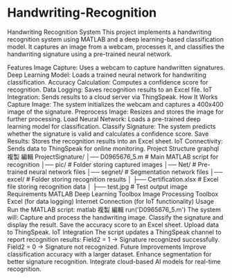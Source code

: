 # Handwriting-Recognition
Handwriting Recognition System
This project implements a handwriting recognition system using MATLAB and a deep learning-based classification model. It captures an image from a webcam, processes it, and classifies the handwriting signature using a pre-trained neural network.

Features
Image Capture: Uses a webcam to capture handwritten signatures.
Deep Learning Model: Loads a trained neural network for handwriting classification.
Accuracy Calculation: Computes a confidence score for recognition.
Data Logging: Saves recognition results to an Excel file.
IoT Integration: Sends results to a cloud server via ThingSpeak.
How It Works
Capture Image: The system initializes the webcam and captures a 400x400 image of the signature.
Preprocess Image: Resizes and stores the image for further processing.
Load Neural Network: Loads a pre-trained deep learning model for classification.
Classify Signature: The system predicts whether the signature is valid and calculates a confidence score.
Save Results: Stores the recognition results into an Excel sheet.
IoT Connectivity: Sends data to ThingSpeak for online monitoring.
Project Structure
graphql
複製
編輯
ProjectSignature/
│── D0965676_5.m          # Main MATLAB script for recognition
│── pic/                  # Folder storing captured images
│── Net/                  # Pre-trained neural network files
│── segnet/               # Segmentation network files
│── excel/                # Folder storing recognition results
│   ├── Certification.xlsx # Excel file storing recognition data
│   ├── test.jpg          # Test output image
Requirements
MATLAB
Deep Learning Toolbox
Image Processing Toolbox
Excel (for data logging)
Internet Connection (for IoT functionality)
Usage
Run the MATLAB script:
matlab
複製
編輯
run('D0965676_5.m')
The system will:
Capture and process the handwriting image.
Classify the signature and display the result.
Save the accuracy score to an Excel sheet.
Upload data to ThingSpeak.
IoT Integration
The script updates a ThingSpeak channel to report recognition results:
Field2 = 1 → Signature recognized successfully.
Field2 = 0 → Signature not recognized.
Future Improvements
Improve classification accuracy with a larger dataset.
Enhance segmentation for better signature recognition.
Integrate cloud-based AI models for real-time recognition.
